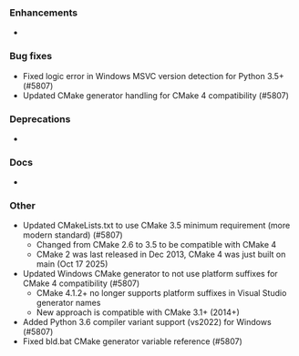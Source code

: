### Enhancements

* <news item>

### Bug fixes

* Fixed logic error in Windows MSVC version detection for Python 3.5+ (#5807)
* Updated CMake generator handling for CMake 4 compatibility (#5807)

### Deprecations

* <news item>

### Docs

* <news item>

### Other

* Updated CMakeLists.txt to use CMake 3.5 minimum requirement (more modern standard) (#5807)
  * Changed from CMake 2.6 to 3.5 to be compatible with CMake 4
  * CMake 2 was last released in Dec 2013, CMake 4 was just built on main (Oct 17 2025)
* Updated Windows CMake generator to not use platform suffixes for CMake 4 compatibility (#5807)
  * CMake 4.1.2+ no longer supports platform suffixes in Visual Studio generator names
  * New approach is compatible with CMake 3.1+ (2014+)
* Added Python 3.6 compiler variant support (vs2022) for Windows (#5807)
* Fixed bld.bat CMake generator variable reference (#5807)
